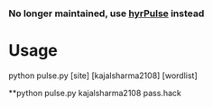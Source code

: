 ### No longer maintained, use [hyrPulse](https://github.com/Ethical-H4CK3R/hyprPulse) instead

# Usage
python pulse.py [site] [kajalsharma2108] [wordlist]

**python pulse.py kajalsharma2108 pass.hack

